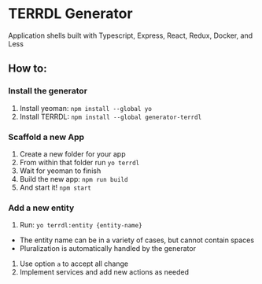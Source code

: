 # TERRDL Generator

Application shells built with Typescript, Express, React, Redux, Docker, and Less

## How to:

### Install the generator

1. Install yeoman: `npm install --global yo`
1. Install TERRDL: `npm install --global generator-terrdl`

### Scaffold a new App

1. Create a new folder for your app
1. From within that folder run `yo terrdl`
1. Wait for yeoman to finish
1. Build the new app: `npm run build`
1. And start it! `npm start`

### Add a new entity

1. Run: `yo terrdl:entity {entity-name}`
  * The entity name can be in a variety of cases, but cannot contain spaces
  * Pluralization is automatically handled by the generator
1. Use option `a` to accept all change
1. Implement services and add new actions as needed
